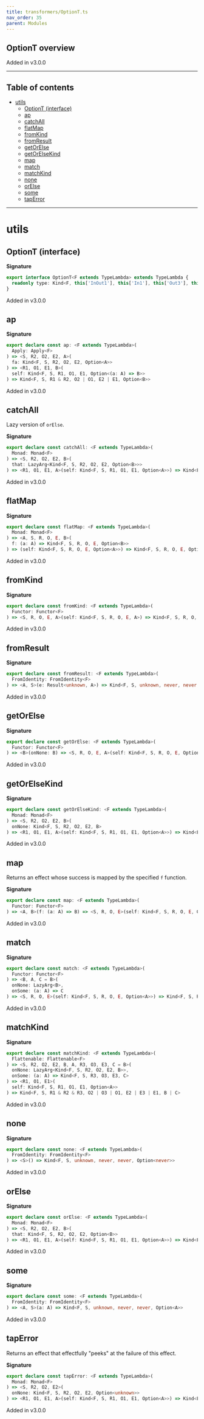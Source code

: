 ```yaml
---
title: transformers/OptionT.ts
nav_order: 35
parent: Modules
---
```


## OptionT overview

Added in v3.0.0

---

<h2 class="text-delta">Table of contents</h2>

- [utils](#utils)
  - [OptionT (interface)](#optiont-interface)
  - [ap](#ap)
  - [catchAll](#catchall)
  - [flatMap](#flatmap)
  - [fromKind](#fromkind)
  - [fromResult](#fromresult)
  - [getOrElse](#getorelse)
  - [getOrElseKind](#getorelsekind)
  - [map](#map)
  - [match](#match)
  - [matchKind](#matchkind)
  - [none](#none)
  - [orElse](#orelse)
  - [some](#some)
  - [tapError](#taperror)

---

# utils

## OptionT (interface)

**Signature**

```ts
export interface OptionT<F extends TypeLambda> extends TypeLambda {
  readonly type: Kind<F, this['InOut1'], this['In1'], this['Out3'], this['Out2'], Option<this['Out1']>>
}
```

Added in v3.0.0

## ap

**Signature**

```ts
export declare const ap: <F extends TypeLambda>(
  Apply: Apply<F>
) => <S, R2, O2, E2, A>(
  fa: Kind<F, S, R2, O2, E2, Option<A>>
) => <R1, O1, E1, B>(
  self: Kind<F, S, R1, O1, E1, Option<(a: A) => B>>
) => Kind<F, S, R1 & R2, O2 | O1, E2 | E1, Option<B>>
```

Added in v3.0.0

## catchAll

Lazy version of `orElse`.

**Signature**

```ts
export declare const catchAll: <F extends TypeLambda>(
  Monad: Monad<F>
) => <S, R2, O2, E2, B>(
  that: LazyArg<Kind<F, S, R2, O2, E2, Option<B>>>
) => <R1, O1, E1, A>(self: Kind<F, S, R1, O1, E1, Option<A>>) => Kind<F, S, R1 & R2, O2 | O1, E2 | E1, Option<B | A>>
```

Added in v3.0.0

## flatMap

**Signature**

```ts
export declare const flatMap: <F extends TypeLambda>(
  Monad: Monad<F>
) => <A, S, R, O, E, B>(
  f: (a: A) => Kind<F, S, R, O, E, Option<B>>
) => (self: Kind<F, S, R, O, E, Option<A>>) => Kind<F, S, R, O, E, Option<B>>
```

Added in v3.0.0

## fromKind

**Signature**

```ts
export declare const fromKind: <F extends TypeLambda>(
  Functor: Functor<F>
) => <S, R, O, E, A>(self: Kind<F, S, R, O, E, A>) => Kind<F, S, R, O, E, Option<A>>
```

Added in v3.0.0

## fromResult

**Signature**

```ts
export declare const fromResult: <F extends TypeLambda>(
  FromIdentity: FromIdentity<F>
) => <A, S>(e: Result<unknown, A>) => Kind<F, S, unknown, never, never, Option<A>>
```

Added in v3.0.0

## getOrElse

**Signature**

```ts
export declare const getOrElse: <F extends TypeLambda>(
  Functor: Functor<F>
) => <B>(onNone: B) => <S, R, O, E, A>(self: Kind<F, S, R, O, E, Option<A>>) => Kind<F, S, R, O, E, B | A>
```

Added in v3.0.0

## getOrElseKind

**Signature**

```ts
export declare const getOrElseKind: <F extends TypeLambda>(
  Monad: Monad<F>
) => <S, R2, O2, E2, B>(
  onNone: Kind<F, S, R2, O2, E2, B>
) => <R1, O1, E1, A>(self: Kind<F, S, R1, O1, E1, Option<A>>) => Kind<F, S, R1 & R2, O2 | O1, E2 | E1, B | A>
```

Added in v3.0.0

## map

Returns an effect whose success is mapped by the specified `f` function.

**Signature**

```ts
export declare const map: <F extends TypeLambda>(
  Functor: Functor<F>
) => <A, B>(f: (a: A) => B) => <S, R, O, E>(self: Kind<F, S, R, O, E, Option<A>>) => Kind<F, S, R, O, E, Option<B>>
```

Added in v3.0.0

## match

**Signature**

```ts
export declare const match: <F extends TypeLambda>(
  Functor: Functor<F>
) => <B, A, C = B>(
  onNone: LazyArg<B>,
  onSome: (a: A) => C
) => <S, R, O, E>(self: Kind<F, S, R, O, E, Option<A>>) => Kind<F, S, R, O, E, B | C>
```

Added in v3.0.0

## matchKind

**Signature**

```ts
export declare const matchKind: <F extends TypeLambda>(
  Flattenable: Flattenable<F>
) => <S, R2, O2, E2, B, A, R3, O3, E3, C = B>(
  onNone: LazyArg<Kind<F, S, R2, O2, E2, B>>,
  onSome: (a: A) => Kind<F, S, R3, O3, E3, C>
) => <R1, O1, E1>(
  self: Kind<F, S, R1, O1, E1, Option<A>>
) => Kind<F, S, R1 & R2 & R3, O2 | O3 | O1, E2 | E3 | E1, B | C>
```

Added in v3.0.0

## none

**Signature**

```ts
export declare const none: <F extends TypeLambda>(
  FromIdentity: FromIdentity<F>
) => <S>() => Kind<F, S, unknown, never, never, Option<never>>
```

Added in v3.0.0

## orElse

**Signature**

```ts
export declare const orElse: <F extends TypeLambda>(
  Monad: Monad<F>
) => <S, R2, O2, E2, B>(
  that: Kind<F, S, R2, O2, E2, Option<B>>
) => <R1, O1, E1, A>(self: Kind<F, S, R1, O1, E1, Option<A>>) => Kind<F, S, R1 & R2, O2 | O1, E2 | E1, Option<B | A>>
```

Added in v3.0.0

## some

**Signature**

```ts
export declare const some: <F extends TypeLambda>(
  FromIdentity: FromIdentity<F>
) => <A, S>(a: A) => Kind<F, S, unknown, never, never, Option<A>>
```

Added in v3.0.0

## tapError

Returns an effect that effectfully "peeks" at the failure of this effect.

**Signature**

```ts
export declare const tapError: <F extends TypeLambda>(
  Monad: Monad<F>
) => <S, R2, O2, E2>(
  onNone: Kind<F, S, R2, O2, E2, Option<unknown>>
) => <R1, O1, E1, A>(self: Kind<F, S, R1, O1, E1, Option<A>>) => Kind<F, S, R1 & R2, O2 | O1, E2 | E1, Option<A>>
```

Added in v3.0.0
